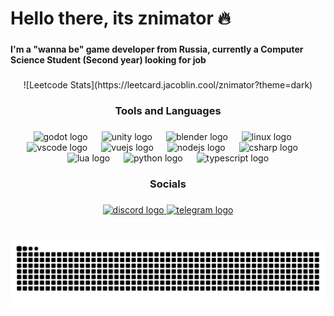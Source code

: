 <h1 align="left">Hello there, its znimator 🔥</h1>

###

<h4 align="left">I'm a "wanna be" game developer from Russia, currently a Computer Science Student (Second year) looking for job</h4>

###

<div align="center"> ![Leetcode Stats](https://leetcard.jacoblin.cool/znimator?theme=dark) </div>

###

<h3 align="center">Tools and Languages</h3>

###

<div align="center">
  <img src="https://skillicons.dev/icons?i=godot" height="40" alt="godot logo"  />
  <img width="14" />
  <img src="https://skillicons.dev/icons?i=unity" height="40" alt="unity logo"  />
  <img width="14" />
  <img src="https://skillicons.dev/icons?i=blender" height="40" alt="blender logo"  />
  <img width="14" />
  <img src="https://skillicons.dev/icons?i=linux" height="40" alt="linux logo"  />
  <img width="14" />
  <img src="https://skillicons.dev/icons?i=vscode" height="40" alt="vscode logo"  />
  <img width="14" />
  <img src="https://skillicons.dev/icons?i=vue" height="40" alt="vuejs logo"  />
  <img width="14" />
  <img src="https://skillicons.dev/icons?i=nodejs" height="40" alt="nodejs logo"  />
  <img width="14" />
  <img src="https://skillicons.dev/icons?i=cs" height="40" alt="csharp logo"  />
  <img width="14" />
  <img src="https://skillicons.dev/icons?i=lua" height="40" alt="lua logo"  />
  <img width="14" />
  <img src="https://skillicons.dev/icons?i=py" height="40" alt="python logo"  />
  <img width="14" />
  <img src="https://skillicons.dev/icons?i=ts" height="40" alt="typescript logo"  />
</div>

###

<h3 align="center">Socials</h3>

###

<div align="center">
  <a href="https://discordapp.com/users/421932356820008971" target="_blank">
    <img src="https://raw.githubusercontent.com/maurodesouza/profile-readme-generator/master/src/assets/icons/social/discord/default.svg" width="47" height="35" alt="discord logo"  />
  </a>
  <a href="https://t.me/znimator" target="_blank">
    <img src="https://raw.githubusercontent.com/maurodesouza/profile-readme-generator/master/src/assets/icons/social/telegram/default.svg" width="47" height="35" alt="telegram logo"  />
  </a>
</div>

###

<br clear="both">

<img src="https://raw.githubusercontent.com/znimator/znimator/output/snake.svg" alt="Snake animation" />

###
